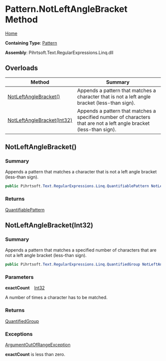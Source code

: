 # Pattern\.NotLeftAngleBracket Method

[Home](../../../../../../README.md)

**Containing Type**: [Pattern](../README.md)

**Assembly**: Pihrtsoft\.Text\.RegularExpressions\.Linq\.dll

## Overloads

| Method | Summary |
| ------ | ------- |
| [NotLeftAngleBracket()](#Pihrtsoft_Text_RegularExpressions_Linq_Pattern_NotLeftAngleBracket) | Appends a pattern that matches a character that is not a left angle bracket \(less\-than sign\)\. |
| [NotLeftAngleBracket(Int32)](#Pihrtsoft_Text_RegularExpressions_Linq_Pattern_NotLeftAngleBracket_System_Int32_) | Appends a pattern that matches a specified number of characters that are not a left angle bracket \(less\-than sign\)\. |

## NotLeftAngleBracket\(\) <a name="Pihrtsoft_Text_RegularExpressions_Linq_Pattern_NotLeftAngleBracket"></a>

### Summary

Appends a pattern that matches a character that is not a left angle bracket \(less\-than sign\)\.

```csharp
public Pihrtsoft.Text.RegularExpressions.Linq.QuantifiablePattern NotLeftAngleBracket()
```

### Returns

[QuantifiablePattern](../../QuantifiablePattern/README.md)

## NotLeftAngleBracket\(Int32\) <a name="Pihrtsoft_Text_RegularExpressions_Linq_Pattern_NotLeftAngleBracket_System_Int32_"></a>

### Summary

Appends a pattern that matches a specified number of characters that are not a left angle bracket \(less\-than sign\)\.

```csharp
public Pihrtsoft.Text.RegularExpressions.Linq.QuantifiedGroup NotLeftAngleBracket(int exactCount)
```

### Parameters

**exactCount** &ensp; [Int32](https://docs.microsoft.com/en-us/dotnet/api/system.int32)

A number of times a character has to be matched\.

### Returns

[QuantifiedGroup](../../QuantifiedGroup/README.md)

### Exceptions

[ArgumentOutOfRangeException](https://docs.microsoft.com/en-us/dotnet/api/system.argumentoutofrangeexception)

**exactCount** is less than zero\.

